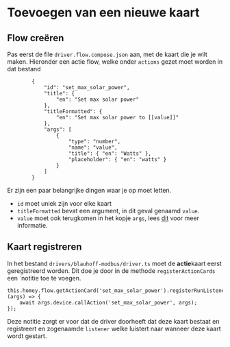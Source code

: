 # Toevoegen van een nieuwe kaart

## Flow creëren

Pas eerst de file `driver.flow.compose.json` aan, met de kaart die je wilt maken. Hieronder een actie flow, welke onder `actions` gezet moet worden in dat bestand

```
        {
            "id": "set_max_solar_power",
            "title": {
                "en": "Set max solar power"
            },
            "titleFormatted": {
                "en": "Set max solar power to [[value]]"
            },
            "args": [
                {
                    "type": "number",
                    "name": "value",
                    "title": { "en": "Watts" },
                    "placeholder": { "en": "watts" }
                }
            ]
        }
```

Er zijn een paar belangrijke dingen waar je op moet letten.

-   `id` moet uniek zijn voor elke kaart
-   `titleFormatted` bevat een argument, in dit geval genaamd `value`.
-   `value` moet ook terugkomen in het kopje `args`, lees [dit](https://apps.developer.homey.app/the-basics/flow#title-for-flow-card-with-arguments) voor meer informatie.

## Kaart registreren

In het bestand `drivers/blauhoff-modbus/driver.ts` moet de **actie**kaart eerst geregistreerd worden. Dit doe je door in de methode `registerActionCards` een `notitie toe te voegen.

```
this.homey.flow.getActionCard('set_max_solar_power').registerRunListener(async (args) => {
    await args.device.callAction('set_max_solar_power', args);
});
```

Deze notitie zorgt er voor dat de driver doorheeft dat deze kaart bestaat en registreert en zogenaamde `listener` welke luistert naar wanneer deze kaart wordt gestart.
